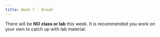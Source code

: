 ```yaml
---
title: Week 7 - Break
---
```


There will be **NO class or lab** this week. It is recommended you work on
your own to catch up with lab material.

